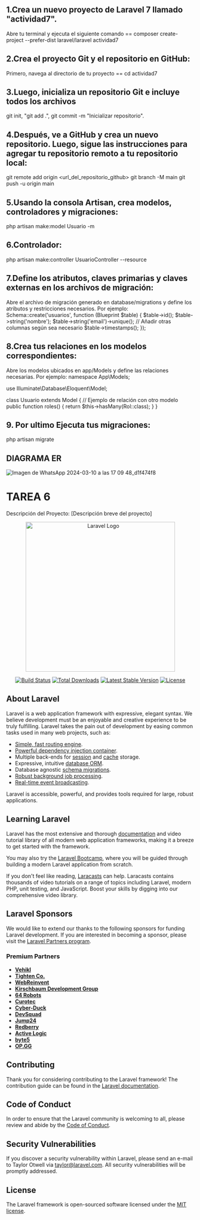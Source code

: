 ## 1.Crea un nuevo proyecto de Laravel 7 llamado "actividad7".
Abre tu terminal y ejecuta el siguiente comando ==
composer create-project --prefer-dist laravel/laravel actividad7

## 2.Crea el proyecto Git y el repositorio en GitHub:
Primero, navega al directorio de tu proyecto == cd actividad7

## 3.Luego, inicializa un repositorio Git e incluye todos los archivos
git init,
"git add .",
git commit -m "Inicializar repositorio".

## 4.Después, ve a GitHub y crea un nuevo repositorio. Luego, sigue las instrucciones para agregar tu repositorio remoto a tu repositorio local:
git remote add origin <url_del_repositorio_github>
git branch -M main
git push -u origin main

## 5.Usando la consola Artisan, crea modelos, controladores y migraciones:
php artisan make:model Usuario -m

## 6.Controlador:
php artisan make:controller UsuarioController --resource

## 7.Define los atributos, claves primarias y claves externas en los archivos de migración:

Abre el archivo de migración generado en database/migrations y define los atributos y restricciones necesarios. Por ejemplo:
Schema::create('usuarios', function (Blueprint $table) {
    $table->id();
    $table->string('nombre');
    $table->string('email')->unique();
    // Añadir otras columnas según sea necesario
    $table->timestamps();
});

## 8.Crea tus relaciones en los modelos correspondientes:

Abre los modelos ubicados en app/Models y define las relaciones necesarias. Por ejemplo:
namespace App\Models;

use Illuminate\Database\Eloquent\Model;

class Usuario extends Model
{
    // Ejemplo de relación con otro modelo
    public function roles()
    {
        return $this->hasMany(Rol::class);
    }
}

## 9. Por ultimo Ejecuta tus migraciones:
php artisan migrate


## DIAGRAMA ER 
![Imagen de WhatsApp 2024-03-10 a las 17 09 48_d1f474f8](https://github.com/Lapituda/actividad7/assets/102392241/d2cb9920-2d11-466f-93fe-face20cc34af)


# TAREA 6

Descripción del Proyecto: [Descripción breve del proyecto]

<p align="center"><a href="https://laravel.com" target="_blank"><img src="https://raw.githubusercontent.com/laravel/art/master/logo-lockup/5%20SVG/2%20CMYK/1%20Full%20Color/laravel-logolockup-cmyk-red.svg" width="400" alt="Laravel Logo"></a></p>

<p align="center">
<a href="https://github.com/laravel/framework/actions"><img src="https://github.com/laravel/framework/workflows/tests/badge.svg" alt="Build Status"></a>
<a href="https://packagist.org/packages/laravel/framework"><img src="https://img.shields.io/packagist/dt/laravel/framework" alt="Total Downloads"></a>
<a href="https://packagist.org/packages/laravel/framework"><img src="https://img.shields.io/packagist/v/laravel/framework" alt="Latest Stable Version"></a>
<a href="https://packagist.org/packages/laravel/framework"><img src="https://img.shields.io/packagist/l/laravel/framework" alt="License"></a>
</p>

## About Laravel

Laravel is a web application framework with expressive, elegant syntax. We believe development must be an enjoyable and creative experience to be truly fulfilling. Laravel takes the pain out of development by easing common tasks used in many web projects, such as:

- [Simple, fast routing engine](https://laravel.com/docs/routing).
- [Powerful dependency injection container](https://laravel.com/docs/container).
- Multiple back-ends for [session](https://laravel.com/docs/session) and [cache](https://laravel.com/docs/cache) storage.
- Expressive, intuitive [database ORM](https://laravel.com/docs/eloquent).
- Database agnostic [schema migrations](https://laravel.com/docs/migrations).
- [Robust background job processing](https://laravel.com/docs/queues).
- [Real-time event broadcasting](https://laravel.com/docs/broadcasting).

Laravel is accessible, powerful, and provides tools required for large, robust applications.

## Learning Laravel

Laravel has the most extensive and thorough [documentation](https://laravel.com/docs) and video tutorial library of all modern web application frameworks, making it a breeze to get started with the framework.

You may also try the [Laravel Bootcamp](https://bootcamp.laravel.com), where you will be guided through building a modern Laravel application from scratch.

If you don't feel like reading, [Laracasts](https://laracasts.com) can help. Laracasts contains thousands of video tutorials on a range of topics including Laravel, modern PHP, unit testing, and JavaScript. Boost your skills by digging into our comprehensive video library.

## Laravel Sponsors

We would like to extend our thanks to the following sponsors for funding Laravel development. If you are interested in becoming a sponsor, please visit the [Laravel Partners program](https://partners.laravel.com).

### Premium Partners

- **[Vehikl](https://vehikl.com/)**
- **[Tighten Co.](https://tighten.co)**
- **[WebReinvent](https://webreinvent.com/)**
- **[Kirschbaum Development Group](https://kirschbaumdevelopment.com)**
- **[64 Robots](https://64robots.com)**
- **[Curotec](https://www.curotec.com/services/technologies/laravel/)**
- **[Cyber-Duck](https://cyber-duck.co.uk)**
- **[DevSquad](https://devsquad.com/hire-laravel-developers)**
- **[Jump24](https://jump24.co.uk)**
- **[Redberry](https://redberry.international/laravel/)**
- **[Active Logic](https://activelogic.com)**
- **[byte5](https://byte5.de)**
- **[OP.GG](https://op.gg)**

## Contributing

Thank you for considering contributing to the Laravel framework! The contribution guide can be found in the [Laravel documentation](https://laravel.com/docs/contributions).

## Code of Conduct

In order to ensure that the Laravel community is welcoming to all, please review and abide by the [Code of Conduct](https://laravel.com/docs/contributions#code-of-conduct).

## Security Vulnerabilities

If you discover a security vulnerability within Laravel, please send an e-mail to Taylor Otwell via [taylor@laravel.com](mailto:taylor@laravel.com). All security vulnerabilities will be promptly addressed.

## License

The Laravel framework is open-sourced software licensed under the [MIT license](https://opensource.org/licenses/MIT).
